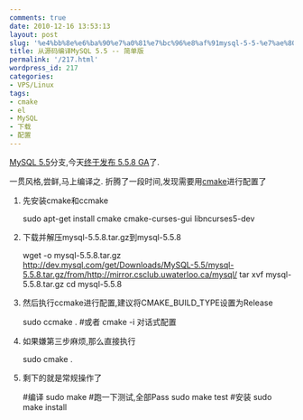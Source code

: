 ```yaml
---
comments: true
date: 2010-12-16 13:53:13
layout: post
slug: '%e4%bb%8e%e6%ba%90%e7%a0%81%e7%bc%96%e8%af%91mysql-5-5-%e7%ae%80%e5%8d%95%e7%89%88'
title: 从源码编译MySQL 5.5 -- 简单版
permalink: '/217.html'
wordpress_id: 217
categories:
- VPS/Linux
tags:
- cmake
- el
- MySQL
- 下载
- 配置
---
```


[MySQL 5.5](http://dev.mysql.com/downloads/mysql/)分支,今天[终于发布 5.5.8 GA](http://www.oschina.net/news/13830/mysql-5-5-final)了.

一贯风格,尝鲜,马上编译之. 折腾了一段时间,发现需要用[cmake](http://www.cmake.org/)进行配置了
1. 先安装cmake和ccmake

    sudo apt-get install cmake cmake-curses-gui libncurses5-dev
    
2. 下载并解压mysql-5.5.8.tar.gz到mysql-5.5.8

    wget -o mysql-5.5.8.tar.gz http://dev.mysql.com/get/Downloads/MySQL-5.5/mysql-5.5.8.tar.gz/from/http://mirror.csclub.uwaterloo.ca/mysql/
    tar xvf mysql-5.5.8.tar.gz
    cd mysql-5.5.8
    
3. 然后执行ccmake进行配置,建议将CMAKE_BUILD_TYPE设置为Release

    sudo ccmake .
    #或者 cmake -i 对话式配置
    
4. 如果嫌第三步麻烦,那么直接执行

    sudo cmake .
    
5. 剩下的就是常规操作了

    #编译
    sudo make
    #跑一下测试,全部Pass
    sudo make test
    #安装
    sudo make install
    
